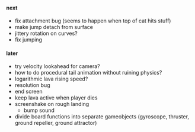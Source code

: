 #### next
- fix attachment bug (seems to happen when top of cat hits stuff)
- make jump detach from surface
- jittery rotation on curves?
- fix jumping

#### later
- try velocity lookahead for camera?
- how to do procedural tail animation without ruining physics?
- logarithmic lava rising speed?
- resolution bug
- end screen
- keep lava active when player dies
- screenshake on rough landing
  - bump sound
- divide board functions into separate gameobjects (gyroscope, thruster, ground repeller, ground attractor)